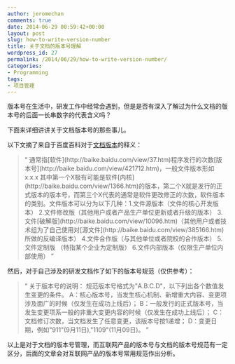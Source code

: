 ```yaml
---
author: jeromechan
comments: true
date: 2014-06-29 00:59:42+00:00
layout: post
slug: how-to-write-version-number
title: 关于文档的版本号理解
wordpress_id: 27
permalink: /2014/06/29/how-to-write-version-number/
categories:
- Programming
tags:
- 项目管理
---
```


版本号在生活中，研发工作中经常会遇到，但是是否有深入了解过为什么文档的版本号的后面一长串数字的代表含义吗？

下面来详细讲讲关于文档版本号的那些事儿。

以下文摘了来自于百度百科对于[文档版本](http://baike.baidu.com/link?url=zyM5AztTLt_Lki4Zzxk4POABOIVnp3YuUN_AtJy02tbRjFKEC4IL0_fwP5Hs9mpU1sv6u10yRSZnrkZasZe0XK)的释义：


<blockquote>“ 通常指[软件](http://baike.baidu.com/view/37.htm)程序发行的次数[版本号](http://baike.baidu.com/view/421712.htm)，一般文件版本形如 x.x.x 其中第一个X极有可能是软件[内核](http://baike.baidu.com/view/1366.htm)的版本，第二个X就是发行的正式版本的版本号，而第三个X代表的通常是软件更改修正的次数，软件版本的类别。文件版本可以分为以下几种：1.文件源版本（文件的核心开发版本） 2.文件修改版（其他用户或者产品生产单位更新或者升级的版本） 3.文件[破解版](http://baike.baidu.com/view/10096.htm)（其他用户或者技术组为了自己使用对[源文件](http://baike.baidu.com/view/385166.htm)所做的反编译版本） 4.文件合作版（与其他单位或者院校的合作版本） 5.文件定制版 （特指某个企业为定制版） 6.文件内部版本（仅限生产单位内部使用） ”</blockquote>


然后，对于自己涉及的研发文档作了如下的版本号规范（仅供参考）：

<!-- more -->


<blockquote>“ 关于版本号的说明：  
规范版本号格式为"A.B.C.D"，以下列出各个数值发生变更的条件。  
A：核心版本号，当发生核心机制、新增重大内容、变更项涉及面广的时候（仅发生在成功上线后）；  
B：一般发行的正式版本号，当发生变更项系一般的非重大变更内容的时候（仅发生在成功上线后）；  
C：文档修订次数，当文档发生了任意变更，该版本号按1递增；  
D：变更日期，例如"911"(9月11日),"1109"(11月09日)。 ”</blockquote>


以上是对于文档的版本号管理，而互联网产品的版本号与文档的版本号规范有一定区分，后面的文章会对互联网产品的版本号常用规范作出分析。
